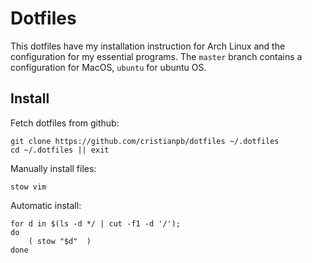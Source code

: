 # Dotfiles

This dotfiles have my installation instruction for Arch Linux and the configuration for my essential programs. The `master` branch contains a configuration for MacOS, `ubuntu` for ubuntu OS.


## Install

Fetch dotfiles from github:

```
git clone https://github.com/cristianpb/dotfiles ~/.dotfiles
cd ~/.dotfiles || exit
```

Manually install files:

```
stow vim
```

Automatic install:

```
for d in $(ls -d */ | cut -f1 -d '/');
do
    ( stow "$d"  )
done
```
